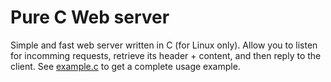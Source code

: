 # Pure C Web server

Simple and fast web server written in C (for Linux only). Allow you to listen for incomming requests, retrieve its header + content, and then reply to the client. See [example.c](https://github.com/soywod/c-server/blob/master/example.c) to get a complete usage example.
